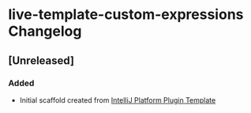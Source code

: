 <!-- Keep a Changelog guide -> https://keepachangelog.com -->

# live-template-custom-expressions Changelog

## [Unreleased]
### Added
- Initial scaffold created from [IntelliJ Platform Plugin Template](https://github.com/JetBrains/intellij-platform-plugin-template)
